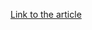 [Link to the article](https://patchstack.com/whitepaper/state-of-wordpress-security-in-2024/#headline-904-17052)
